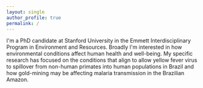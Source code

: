 ```yaml
---
layout: single
author_profile: true
permalink: /
---
```



I'm a PhD candidate at Stanford University in the Emmett Interdisciplinary Program in Environment and Resources. Broadly I'm interested in how environmental conditions affect human health and well-being. My specific research has focused on the conditions that align to allow yellow fever virus to spillover from non-human primates into human populations in Brazil and how gold-mining may be affecting malaria transmission in the Brazilian Amazon.
